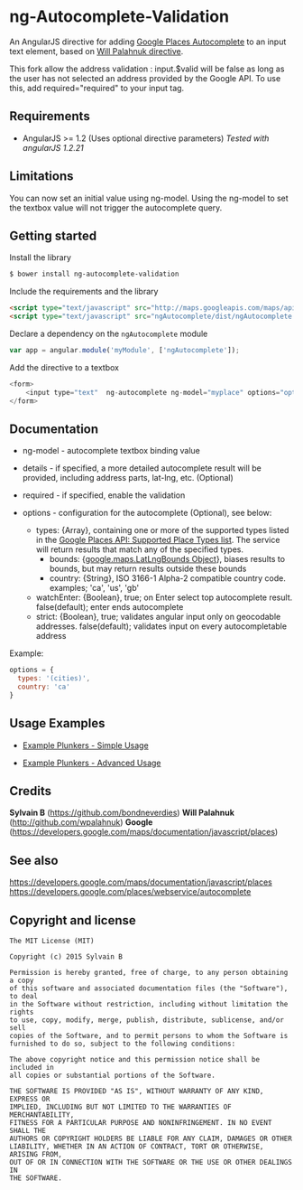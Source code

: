 # ng-Autocomplete-Validation

An AngularJS directive for adding [Google Places Autocomplete](https://developers.google.com/places/webservice/autocomplete) 
to an input text element, based on [Will Palahnuk directive](http://github.com/wpalahnuk/ngAutocomplete). 

This fork allow the address validation : input.$valid will be false as long as the user has not selected an address provided 
by the Google API. To use this, add required="required" to your input tag.

 
## Requirements

+ AngularJS >= 1.2 (Uses optional directive parameters) _Tested with angularJS 1.2.21_
 
 
## Limitations

You can now set an initial value using ng-model. Using the ng-model to set the textbox value will not trigger the autocomplete query.


## Getting started

Install the library
```bash
$ bower install ng-autocomplete-validation
```

Include the requirements and the library
```html
<script type="text/javascript" src="http://maps.googleapis.com/maps/api/js?libraries=places&sensor=false"></script>
<script type="text/javascript" src="ngAutocomplete/dist/ngAutocomplete.min.js"></script>
```

Declare a dependency on the `ngAutocomplete` module
``` javascript
var app = angular.module('myModule', ['ngAutocomplete']);
```

Add the directive to a textbox

``` javascript
<form>
    <input type="text"  ng-autocomplete ng-model="myplace" options="options" details="details" required="required"/>
</form>
```

## Documentation

+ ng-model - autocomplete textbox binding value

+ details - if specified, a more detailed autocomplete result will be provided, including address parts, lat-lng, etc. (Optional)

+ required - if specified, enable the validation

+ options - configuration for the autocomplete (Optional), see below:

  + types:              {Array}, containing one or more of the supported types listed in the [Google Places API: Supported Place Types list](https://developers.google.com/places/supported_types). The service will return results that match any of the specified types.
	+ bounds:             {[google.maps.LatLngBounds Object](https://developers.google.com/maps/documentation/javascript/reference#LatLngBounds)}, biases results to bounds, but may return results outside these bounds
	+ country:            {String}, ISO 3166-1 Alpha-2 compatible country code. examples; 'ca', 'us', 'gb'
  + watchEnter:         {Boolean}, true; on Enter select top autocomplete result. false(default); enter ends autocomplete
  + strict:             {Boolean}, true; validates angular input only on geocodable addresses. false(default); validates input on every autocompletable address

Example: 
``` javascript
options = {
  types: '(cities)',
  country: 'ca'
}
```

## Usage Examples

+ [Example Plunkers - Simple Usage](http://plnkr.co/edit/GE34ojss9xMGm0024FvM?p=preview)

+ [Example Plunkers - Advanced Usage](http://plnkr.co/edit/GF3nM3XfYX9El2w11pGo?p=preview)


## Credits

**Sylvain B** (https://github.com/bondneverdies)
**Will Palahnuk** (http://github.com/wpalahnuk)
**Google** (https://developers.google.com/maps/documentation/javascript/places)


## See also
 
 https://developers.google.com/maps/documentation/javascript/places
 https://developers.google.com/places/webservice/autocomplete

## Copyright and license

    The MIT License (MIT)

	Copyright (c) 2015 Sylvain B

	Permission is hereby granted, free of charge, to any person obtaining a copy
	of this software and associated documentation files (the "Software"), to deal
	in the Software without restriction, including without limitation the rights
	to use, copy, modify, merge, publish, distribute, sublicense, and/or sell
	copies of the Software, and to permit persons to whom the Software is
	furnished to do so, subject to the following conditions:

	The above copyright notice and this permission notice shall be included in
	all copies or substantial portions of the Software.

	THE SOFTWARE IS PROVIDED "AS IS", WITHOUT WARRANTY OF ANY KIND, EXPRESS OR
	IMPLIED, INCLUDING BUT NOT LIMITED TO THE WARRANTIES OF MERCHANTABILITY,
	FITNESS FOR A PARTICULAR PURPOSE AND NONINFRINGEMENT. IN NO EVENT SHALL THE
	AUTHORS OR COPYRIGHT HOLDERS BE LIABLE FOR ANY CLAIM, DAMAGES OR OTHER
	LIABILITY, WHETHER IN AN ACTION OF CONTRACT, TORT OR OTHERWISE, ARISING FROM,
	OUT OF OR IN CONNECTION WITH THE SOFTWARE OR THE USE OR OTHER DEALINGS IN
	THE SOFTWARE.
